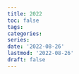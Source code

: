 ```yaml
---
title: 2022
toc: false
tags:
categories: 
series:
date: '2022-08-26'
lastmod: '2022-08-26'
draft: false
---
```

